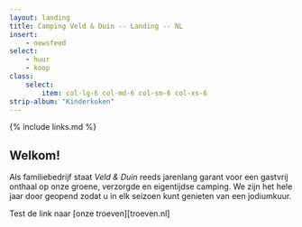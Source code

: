 ```yaml
---
layout: landing
title: Camping Veld & Duin -- Landing -- NL
insert:
    - newsfeed
select:
    - huur
    - koop
class:
    select:
        item: col-lg-6 col-md-6 col-sm-6 col-xs-6
strip-album: "Kinderkoken"
---
```

{% include links.md %}

## Welkom!

Als familiebedrijf staat *Veld & Duin* reeds jarenlang garant voor een gastvrij onthaal op onze groene, verzorgde en eigentijdse camping.
We zijn het hele jaar door geopend zodat u in elk seizoen kunt genieten van een jodiumkuur.

Test de link naar [onze troeven][troeven.nl]
